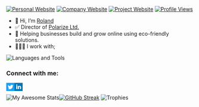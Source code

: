 <a href="https://rolandfarkas.com"><img alt="Personal Website" src="https://img.shields.io/website?down_message=Offline&label=rolandfarkas.com&style=flat-square&up_message=Online&url=https%3A%2F%2Frolandfarkas.com"></a>
<a href="https://polarize.ltd"><img alt="Company Website" src="https://img.shields.io/website?down_message=Offline&label=polarize.ltd&style=flat-square&up_message=Online&url=https%3A%2F%2Fpolarize.ltd"></a>
<a href="https://mcms.io"><img alt="Project Website" src="https://img.shields.io/website?down_message=Offline&label=mcms.io&style=flat-square&up_message=Online&url=https%3A%2F%2Fmcms.io"></a>
<a href="https://github.com/rolandfarkasCOM"><img alt="Profile Views" src="https://komarev.com/ghpvc/?username=rolandfarkasCOM&style=flat-square"></a>

- 👋 Hi, I’m [Roland](https://www.rolandfarkas.com)
- ✅ Director of [Polarize Ltd.](https://polarize.ltd)
- 🌱 Helping businesses build and grow online using eco-friendly solutions.
- 👨🏻‍💻 I work with;
 
![Languages and Tools](https://skillicons.dev/icons?i=php,html,css,sass,wordpress,js,jquery,react,vue,webpack,ts,py,git,github,vscode,androidstudio,nodejs,figma,ae,ai,ps,svg,bootstrap,cloudflare,codepen,devto,electron,ipfs,linux,mysql,nginx,postman,powershell,raspberrypi,regex,tailwind,vite)

### Connect with me:

[<img align="left" width="22" alt="Roland Farkas on Twitter" src="https://raw.githubusercontent.com/edent/SuperTinyIcons/master/images/svg/twitter.svg">](https://twitter.com/rofarkas)
[<img align="left" width="22" alt="Roland Farkas on LinkedIn" src="https://raw.githubusercontent.com/edent/SuperTinyIcons/master/images/svg/linkedin.svg">](https://linkedin.com/in/rolandfarkas)
<br>

![My Awesome Stats](https://awesome-github-stats.azurewebsites.net/user-stats/rolandfarkascom?cardType=level-alternate&theme=dark)[![GitHub Streak](https://github-readme-streak-stats.herokuapp.com?user=rolandfarkasCOM&theme=dark&border_radius=4&card_width=430)](https://git.io/streak-stats)
![Trophies](https://github-profile-trophy.vercel.app/?username=rolandfarkasCOM)

<!--
rolandfarkasCOM/rolandfarkasCOM is a ✨ special ✨ repository because its `README.md` (this file) appears on your GitHub profile.
You can click the Preview link to take a look at your changes.
--->
